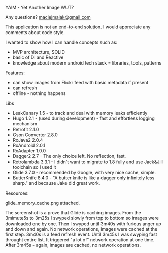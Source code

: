 YAIM - Yet Another Image WUT?

Any questions? maciejmalak@gmail.com

This application is not an end-to-end solution.
I would appreciate any comments about code style.

I wanted to show how I can handle concepts such as:
* MVP architecture, SOLID
* basic of DI and Reactive
* knowledge about modern android tech stack = libraries, tools, patterns

Features:
* can show images from Flickr feed with basic metadata if present
* can refresh
* offline - nothing happens

Libs
* LeakCanary 1.5 - to track and deal with memory leaks efficiently
* Hugo 1.2.1 - (used during development) - fast and effortless logging mechanism
* Retrofit 2.1.0 
* Gson Converter 2.8.0 
* RxJava2 2.0.4
* RxAndroid 2.0.1
* RxAdapter 1.0.0
* Dagger2 2.7 - The only choice left. No reflection, fast.
* Retrolambda 3.3.1 - I didn't want to migrate to 1.8 fully and use Jack&Jill toolchain so I used it
* Glide 3.7.0 - recommended by Google, with very nice cache, simple. 
* ButterKnife 8.4.0 - "A butter knife is like a dagger only infinitely less sharp." and because Jake did great work.

Resources:

glide_memory_cache.png attached.

The screenshot is a prove that Glide is caching images.
From the 3mimute5s to 3m25s I swyped slowly from top to bottom so images were downloaded one by one.
Then I swyped until 3m40s with furious anger up and down and again. 
No network operations, images were cached at the first step.
3m40s is a feed refresh event. Until 3m45s I was swyping fast throught entire list. 
It triggered "a lot of" network operation at one time. 
After 3m45s - again, images are cached, no network operations.

